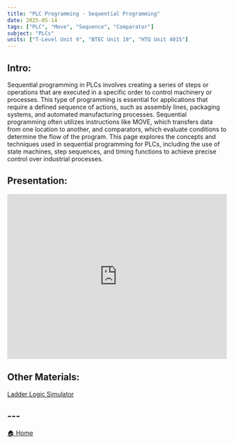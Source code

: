 ```yaml
---
title: "PLC Programming - Sequential Programming"
date: 2025-05-14
tags: ["PLC", "Move", "Sequence", "Comparator"]
subject: "PLCs"
units: ["T-Level Unit 9", "BTEC Unit 19", "HTQ Unit 4015"]
---
```


## Intro:

Sequential programming in PLCs involves creating a series of steps or operations that are executed in a specific order to control machinery or processes. This type of programming is essential for applications that require a defined sequence of actions, such as assembly lines, packaging systems, and automated manufacturing processes. Sequential programming often utilizes instructions like MOVE, which transfers data from one location to another, and comparators, which evaluate conditions to determine the flow of the program. This page explores the concepts and techniques used in sequential programming for PLCs, including the use of state machines, step sequences, and timing functions to achieve precise control over industrial processes.

## Presentation:

<div style="position: relative; width: 100%; height: 0; padding-top: 75%;">
    <iframe src="https://EngineeringShare.github.io/engineering-hub/presentations/Sequential Ladder Logic.pdf" 
        style="position: absolute; top: 0; left: 0; width: 100%; height: 100%; border: none;">
    </iframe>
</div>

## Other Materials:
[Ladder Logic Simulator](https://app.plcsimulator.online/)

## ---

<a href="https://engineeringshare.github.io/engineering-hub">🏠 Home</a>
